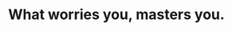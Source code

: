 ---
title: "What worries you, masters you."
attribution: "John Locke"
related:
  - _wikipedia-people/John_Locke.md
  - _cues/you-are-not-your-thoughts.md
tags:
  - John Locke
  - Finances
  - Quote
---